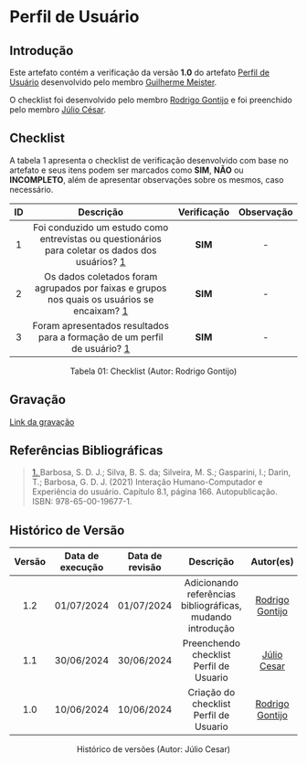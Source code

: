 # Perfil de Usuário

## Introdução

Este artefato contém a verificação da versão **1.0** do artefato [Perfil de Usuário](https://requisitos-de-software.github.io/2024.1-Consumidor.gov/Elicitação/PerfildeUsuario/) desenvolvido pelo membro [Guilherme Meister](https://github.com/gmeister18).

O checklist foi desenvolvido pelo membro [Rodrigo Gontijo](https://github.com/rodrigogontijoo) e foi preenchido pelo membro [Júlio César](https://github.com/Julio1099).

## Checklist

A tabela 1 apresenta o checklist de verificação desenvolvido com base no artefato e seus itens podem ser marcados como **SIM**, **NÃO** ou **INCOMPLETO**, além de apresentar observações sobre os mesmos, caso necessário.

| ID | Descrição | Verificação | Observação |
| :--: | :-----: | :---------: | :--------: |
| 1 | Foi conduzido um estudo como entrevistas ou questionários para coletar os dados dos usuários? <a id="REF1" href="#anchor_1">1</a> |**SIM** | - |
| 2 | Os dados coletados foram agrupados por faixas e grupos nos quais os usuários se encaixam? <a id="REF1" href="#anchor_1">1</a> | **SIM** | - |
| 3 | Foram apresentados resultados para a formação de um perfil de usuário? <a id="REF1" href="#anchor_1">1</a> | **SIM** | - |

<div align="center">
<figcaption align="center">Tabela 01: Checklist (Autor: Rodrigo Gontijo)</figcaption>
</div>

## Gravação 

[Link da gravação](https://youtu.be/7mlz3c4DbQQ)

## Referências Bibliográficas

> <a id="anchor_1" href="#REF1">1. </a> Barbosa, S. D. J.; Silva, B. S. da; Silveira, M. S.; Gasparini, I.; Darin, T.; Barbosa, G. D. J. (2021) Interação Humano-Computador e Experiência do usuário. Capítulo 8.1, página 166. Autopublicação. ISBN: 978-65-00-19677-1.

## Histórico de Versão

| Versão | Data de execução | Data de revisão |  Descrição                          | Autor(es)                                           | Revisor(es)                                           |
| :----: | :--------------: | :-------------: | :---------------------------------: | :-------------------------------------------------: | :---------------------------------------------------: |
| 1.2    | 01/07/2024       | 01/07/2024      | Adicionando referências bibliográficas, mudando introdução  | [Rodrigo Gontijo](https://github.com/rodrigogontijoo)   | [Igor Thiago](https://github.com/alladin51)  |
| 1.1    | 30/06/2024       | 30/06/2024      | Preenchendo checklist Perfil de Usuario  | [Júlio Cesar](https://github.com/Julio1099)   | [Igor Thiago](https://github.com/alladin51)  |
| 1.0    | 10/06/2024       | 10/06/2024      | Criação do checklist Perfil de Usuario  | [Rodrigo Gontijo](https://github.com/rodrigogontijoo)   | [Igor Thiago](https://github.com/alladin51)  |

<div align="center">
<figcaption align="center">Histórico de versões (Autor: Júlio Cesar)</figcaption>
</div>
<br/>